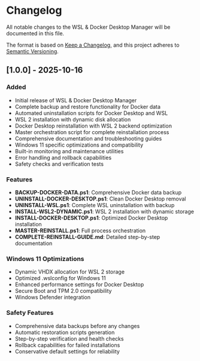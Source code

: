 # Changelog

All notable changes to the WSL & Docker Desktop Manager will be documented in this file.

The format is based on [Keep a Changelog](https://keepachangelog.com/en/1.0.0/),
and this project adheres to [Semantic Versioning](https://semver.org/spec/v2.0.0.html).

## [1.0.0] - 2025-10-16

### Added
- Initial release of WSL & Docker Desktop Manager
- Complete backup and restore functionality for Docker data
- Automated uninstallation scripts for Docker Desktop and WSL
- WSL 2 installation with dynamic disk allocation
- Docker Desktop reinstallation with WSL 2 backend optimization
- Master orchestration script for complete reinstallation process
- Comprehensive documentation and troubleshooting guides
- Windows 11 specific optimizations and compatibility
- Built-in monitoring and maintenance utilities
- Error handling and rollback capabilities
- Safety checks and verification tests

### Features
- **BACKUP-DOCKER-DATA.ps1**: Comprehensive Docker data backup
- **UNINSTALL-DOCKER-DESKTOP.ps1**: Clean Docker Desktop removal
- **UNINSTALL-WSL.ps1**: Complete WSL uninstallation with backup
- **INSTALL-WSL2-DYNAMIC.ps1**: WSL 2 installation with dynamic storage
- **INSTALL-DOCKER-DESKTOP.ps1**: Optimized Docker Desktop installation
- **MASTER-REINSTALL.ps1**: Full process orchestration
- **COMPLETE-REINSTALL-GUIDE.md**: Detailed step-by-step documentation

### Windows 11 Optimizations
- Dynamic VHDX allocation for WSL 2 storage
- Optimized .wslconfig for Windows 11
- Enhanced performance settings for Docker Desktop
- Secure Boot and TPM 2.0 compatibility
- Windows Defender integration

### Safety Features
- Comprehensive data backups before any changes
- Automatic restoration scripts generation
- Step-by-step verification and health checks
- Rollback capabilities for failed installations
- Conservative default settings for reliability